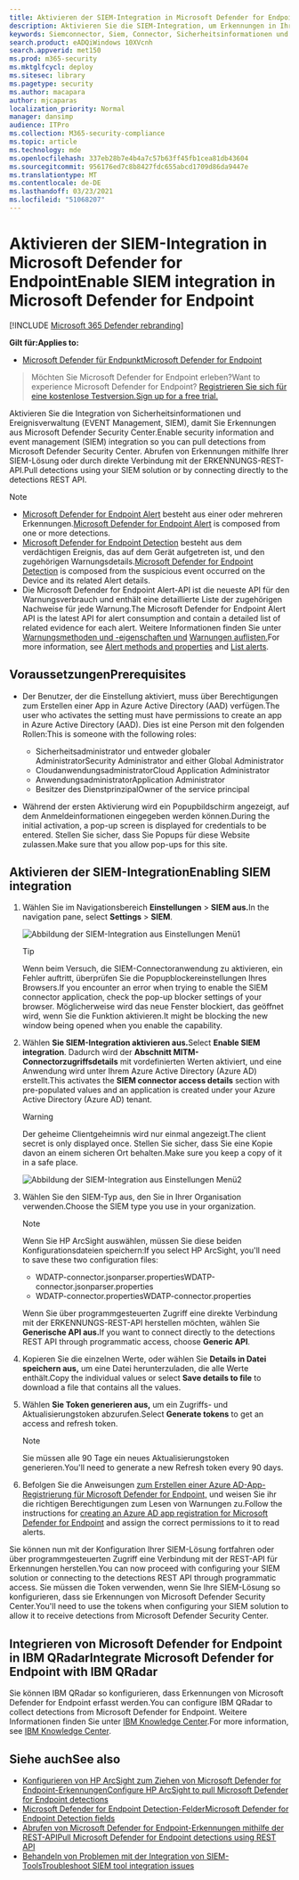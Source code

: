 ```yaml
---
title: Aktivieren der SIEM-Integration in Microsoft Defender for Endpoint
description: Aktivieren Sie die SIEM-Integration, um Erkennungen in Ihrer Sicherheitsinformations- und Ereignisverwaltungslösung (SIEM) zu empfangen.
keywords: Siemconnector, Siem, Connector, Sicherheitsinformationen und Ereignisse aktivieren
search.product: eADQiWindows 10XVcnh
search.appverid: met150
ms.prod: m365-security
ms.mktglfcycl: deploy
ms.sitesec: library
ms.pagetype: security
ms.author: macapara
author: mjcaparas
localization_priority: Normal
manager: dansimp
audience: ITPro
ms.collection: M365-security-compliance
ms.topic: article
ms.technology: mde
ms.openlocfilehash: 337eb28b7e4b4a7c57b63ff45fb1cea81db43604
ms.sourcegitcommit: 956176ed7c8b8427fdc655abcd1709d86da9447e
ms.translationtype: MT
ms.contentlocale: de-DE
ms.lasthandoff: 03/23/2021
ms.locfileid: "51068207"
---
```

# <a name="enable-siem-integration-in-microsoft-defender-for-endpoint"></a><span data-ttu-id="8de7c-104">Aktivieren der SIEM-Integration in Microsoft Defender for Endpoint</span><span class="sxs-lookup"><span data-stu-id="8de7c-104">Enable SIEM integration in Microsoft Defender for Endpoint</span></span>

[!INCLUDE [Microsoft 365 Defender rebranding](../../includes/microsoft-defender.md)]

<span data-ttu-id="8de7c-105">**Gilt für:**</span><span class="sxs-lookup"><span data-stu-id="8de7c-105">**Applies to:**</span></span>
- [<span data-ttu-id="8de7c-106">Microsoft Defender für Endpunkt</span><span class="sxs-lookup"><span data-stu-id="8de7c-106">Microsoft Defender for Endpoint</span></span>](https://go.microsoft.com/fwlink/?linkid=2154037)


><span data-ttu-id="8de7c-107">Möchten Sie Microsoft Defender for Endpoint erleben?</span><span class="sxs-lookup"><span data-stu-id="8de7c-107">Want to experience Microsoft Defender for Endpoint?</span></span> [<span data-ttu-id="8de7c-108">Registrieren Sie sich für eine kostenlose Testversion.</span><span class="sxs-lookup"><span data-stu-id="8de7c-108">Sign up for a free trial.</span></span>](https://www.microsoft.com/microsoft-365/windows/microsoft-defender-atp?ocid=docs-wdatp-enablesiem-abovefoldlink) 

<span data-ttu-id="8de7c-109">Aktivieren Sie die Integration von Sicherheitsinformationen und Ereignisverwaltung (EVENT Management, SIEM), damit Sie Erkennungen aus Microsoft Defender Security Center.</span><span class="sxs-lookup"><span data-stu-id="8de7c-109">Enable security information and event management (SIEM) integration so you can pull detections from Microsoft Defender Security Center.</span></span> <span data-ttu-id="8de7c-110">Abrufen von Erkennungen mithilfe Ihrer SIEM-Lösung oder durch direkte Verbindung mit der ERKENNUNGS-REST-API.</span><span class="sxs-lookup"><span data-stu-id="8de7c-110">Pull detections using your SIEM solution or by connecting directly to the detections REST API.</span></span>

>[!NOTE]
>- <span data-ttu-id="8de7c-111">[Microsoft Defender for Endpoint Alert](alerts.md) besteht aus einer oder mehreren Erkennungen.</span><span class="sxs-lookup"><span data-stu-id="8de7c-111">[Microsoft Defender for Endpoint Alert](alerts.md) is composed from one or more detections.</span></span>
>- <span data-ttu-id="8de7c-112">[Microsoft Defender for Endpoint Detection](api-portal-mapping.md) besteht aus dem verdächtigen Ereignis, das auf dem Gerät aufgetreten ist, und den zugehörigen Warnungsdetails.</span><span class="sxs-lookup"><span data-stu-id="8de7c-112">[Microsoft Defender for Endpoint Detection](api-portal-mapping.md) is composed from the suspicious event occurred on the Device and its related Alert details.</span></span>
>- <span data-ttu-id="8de7c-113">Die Microsoft Defender for Endpoint Alert-API ist die neueste API für den Warnungsverbrauch und enthält eine detaillierte Liste der zugehörigen Nachweise für jede Warnung.</span><span class="sxs-lookup"><span data-stu-id="8de7c-113">The Microsoft Defender for Endpoint Alert API is the latest API for alert consumption and contain a detailed list of related evidence for each alert.</span></span> <span data-ttu-id="8de7c-114">Weitere Informationen finden Sie unter [Warnungsmethoden und -eigenschaften und](alerts.md) [Warnungen auflisten.](get-alerts.md)</span><span class="sxs-lookup"><span data-stu-id="8de7c-114">For more information, see [Alert methods and properties](alerts.md) and [List alerts](get-alerts.md).</span></span>

## <a name="prerequisites"></a><span data-ttu-id="8de7c-115">Voraussetzungen</span><span class="sxs-lookup"><span data-stu-id="8de7c-115">Prerequisites</span></span>

- <span data-ttu-id="8de7c-116">Der Benutzer, der die Einstellung aktiviert, muss über Berechtigungen zum Erstellen einer App in Azure Active Directory (AAD) verfügen.</span><span class="sxs-lookup"><span data-stu-id="8de7c-116">The user who activates the setting must have permissions to create an app in Azure Active Directory (AAD).</span></span> <span data-ttu-id="8de7c-117">Dies ist eine Person mit den folgenden Rollen:</span><span class="sxs-lookup"><span data-stu-id="8de7c-117">This is someone with the following roles:</span></span> 

  - <span data-ttu-id="8de7c-118">Sicherheitsadministrator und entweder globaler Administrator</span><span class="sxs-lookup"><span data-stu-id="8de7c-118">Security Administrator and either Global Administrator</span></span>
  - <span data-ttu-id="8de7c-119">Cloudanwendungsadministrator</span><span class="sxs-lookup"><span data-stu-id="8de7c-119">Cloud Application Administrator</span></span>
  - <span data-ttu-id="8de7c-120">Anwendungsadministrator</span><span class="sxs-lookup"><span data-stu-id="8de7c-120">Application Administrator</span></span>
  - <span data-ttu-id="8de7c-121">Besitzer des Dienstprinzipal</span><span class="sxs-lookup"><span data-stu-id="8de7c-121">Owner of the service principal</span></span>

- <span data-ttu-id="8de7c-122">Während der ersten Aktivierung wird ein Popupbildschirm angezeigt, auf dem Anmeldeinformationen eingegeben werden können.</span><span class="sxs-lookup"><span data-stu-id="8de7c-122">During the initial activation, a pop-up screen is displayed for credentials to be entered.</span></span> <span data-ttu-id="8de7c-123">Stellen Sie sicher, dass Sie Popups für diese Website zulassen.</span><span class="sxs-lookup"><span data-stu-id="8de7c-123">Make sure that you allow pop-ups for this site.</span></span>

## <a name="enabling-siem-integration"></a><span data-ttu-id="8de7c-124">Aktivieren der SIEM-Integration</span><span class="sxs-lookup"><span data-stu-id="8de7c-124">Enabling SIEM integration</span></span> 
1. <span data-ttu-id="8de7c-125">Wählen Sie im Navigationsbereich **Einstellungen**  >  **SIEM aus.**</span><span class="sxs-lookup"><span data-stu-id="8de7c-125">In the navigation pane, select **Settings** > **SIEM**.</span></span>

    ![Abbildung der SIEM-Integration aus Einstellungen Menü1](images/enable_siem.png)

    >[!TIP]
    ><span data-ttu-id="8de7c-127">Wenn beim Versuch, die SIEM-Connectoranwendung zu aktivieren, ein Fehler auftritt, überprüfen Sie die Popupblockereinstellungen Ihres Browsers.</span><span class="sxs-lookup"><span data-stu-id="8de7c-127">If you encounter an error when trying to enable the SIEM connector application, check the pop-up blocker settings of your browser.</span></span> <span data-ttu-id="8de7c-128">Möglicherweise wird das neue Fenster blockiert, das geöffnet wird, wenn Sie die Funktion aktivieren.</span><span class="sxs-lookup"><span data-stu-id="8de7c-128">It might be blocking the new window being opened when you enable the capability.</span></span> 

2. <span data-ttu-id="8de7c-129">Wählen **Sie SIEM-Integration aktivieren aus.**</span><span class="sxs-lookup"><span data-stu-id="8de7c-129">Select **Enable SIEM integration**.</span></span> <span data-ttu-id="8de7c-130">Dadurch wird der **Abschnitt MITM-Connectorzugriffsdetails** mit vordefinierten Werten aktiviert, und eine Anwendung wird unter Ihrem Azure Active Directory (Azure AD) erstellt.</span><span class="sxs-lookup"><span data-stu-id="8de7c-130">This activates the **SIEM connector access details** section with pre-populated values and an application is created under your Azure Active Directory (Azure AD) tenant.</span></span>

    > [!WARNING]
    ><span data-ttu-id="8de7c-131">Der geheime Clientgeheimnis wird nur einmal angezeigt.</span><span class="sxs-lookup"><span data-stu-id="8de7c-131">The client secret is only displayed once.</span></span> <span data-ttu-id="8de7c-132">Stellen Sie sicher, dass Sie eine Kopie davon an einem sicheren Ort behalten.</span><span class="sxs-lookup"><span data-stu-id="8de7c-132">Make sure you keep a copy of it in a safe place.</span></span><br>
     

    ![Abbildung der SIEM-Integration aus Einstellungen Menü2](images/siem_details.png)

3. <span data-ttu-id="8de7c-134">Wählen Sie den SIEM-Typ aus, den Sie in Ihrer Organisation verwenden.</span><span class="sxs-lookup"><span data-stu-id="8de7c-134">Choose the SIEM type you use in your organization.</span></span>

   > [!NOTE]
   > <span data-ttu-id="8de7c-135">Wenn Sie HP ArcSight auswählen, müssen Sie diese beiden Konfigurationsdateien speichern:</span><span class="sxs-lookup"><span data-stu-id="8de7c-135">If you select HP ArcSight, you'll need to save these two configuration files:</span></span><br>
   > - <span data-ttu-id="8de7c-136">WDATP-connector.jsonparser.properties</span><span class="sxs-lookup"><span data-stu-id="8de7c-136">WDATP-connector.jsonparser.properties</span></span>
   > - <span data-ttu-id="8de7c-137">WDATP-connector.properties</span><span class="sxs-lookup"><span data-stu-id="8de7c-137">WDATP-connector.properties</span></span> <br>

   <span data-ttu-id="8de7c-138">Wenn Sie über programmgesteuerten Zugriff eine direkte Verbindung mit der ERKENNUNGS-REST-API herstellen möchten, wählen Sie **Generische API aus.**</span><span class="sxs-lookup"><span data-stu-id="8de7c-138">If you want to connect directly to the detections REST API through programmatic access, choose **Generic API**.</span></span>

4. <span data-ttu-id="8de7c-139">Kopieren Sie die einzelnen Werte, oder wählen Sie **Details in Datei speichern aus,** um eine Datei herunterzuladen, die alle Werte enthält.</span><span class="sxs-lookup"><span data-stu-id="8de7c-139">Copy the individual values or select **Save details to file** to download a file that contains all the values.</span></span>

5. <span data-ttu-id="8de7c-140">Wählen **Sie Token generieren aus,** um ein Zugriffs- und Aktualisierungstoken abzurufen.</span><span class="sxs-lookup"><span data-stu-id="8de7c-140">Select **Generate tokens** to get an access and refresh token.</span></span>
  
   > [!NOTE]
   > <span data-ttu-id="8de7c-141">Sie müssen alle 90 Tage ein neues Aktualisierungstoken generieren.</span><span class="sxs-lookup"><span data-stu-id="8de7c-141">You'll need to generate a new Refresh token every 90 days.</span></span> 

6. <span data-ttu-id="8de7c-142">Befolgen Sie die Anweisungen [zum Erstellen einer Azure AD-App-Registrierung für Microsoft Defender for Endpoint,](https://docs.microsoft.com/microsoft-365/security/defender-endpoint/exposed-apis-create-app-webapp) und weisen Sie ihr die richtigen Berechtigungen zum Lesen von Warnungen zu.</span><span class="sxs-lookup"><span data-stu-id="8de7c-142">Follow the instructions for [creating an Azure AD app registration for Microsoft Defender for Endpoint](https://docs.microsoft.com/microsoft-365/security/defender-endpoint/exposed-apis-create-app-webapp) and assign the correct permissions to it to read alerts.</span></span>

<span data-ttu-id="8de7c-143">Sie können nun mit der Konfiguration Ihrer SIEM-Lösung fortfahren oder über programmgesteuerten Zugriff eine Verbindung mit der REST-API für Erkennungen herstellen.</span><span class="sxs-lookup"><span data-stu-id="8de7c-143">You can now proceed with configuring your SIEM solution or connecting to the detections REST API through programmatic access.</span></span> <span data-ttu-id="8de7c-144">Sie müssen die Token verwenden, wenn Sie Ihre SIEM-Lösung so konfigurieren, dass sie Erkennungen von Microsoft Defender Security Center.</span><span class="sxs-lookup"><span data-stu-id="8de7c-144">You'll need to use the tokens when configuring your SIEM solution to allow it to receive detections from Microsoft Defender Security Center.</span></span>

## <a name="integrate-microsoft-defender-for-endpoint-with-ibm-qradar"></a><span data-ttu-id="8de7c-145">Integrieren von Microsoft Defender for Endpoint in IBM QRadar</span><span class="sxs-lookup"><span data-stu-id="8de7c-145">Integrate Microsoft Defender for Endpoint with IBM QRadar</span></span> 
<span data-ttu-id="8de7c-146">Sie können IBM QRadar so konfigurieren, dass Erkennungen von Microsoft Defender for Endpoint erfasst werden.</span><span class="sxs-lookup"><span data-stu-id="8de7c-146">You can configure IBM QRadar to collect detections from Microsoft Defender for Endpoint.</span></span> <span data-ttu-id="8de7c-147">Weitere Informationen finden Sie unter [IBM Knowledge Center](https://www.ibm.com/support/knowledgecenter/SS42VS_DSM/c_dsm_guide_MS_Win_Defender_ATP_overview.html?cp=SS42VS_7.3.1).</span><span class="sxs-lookup"><span data-stu-id="8de7c-147">For more information, see [IBM Knowledge Center](https://www.ibm.com/support/knowledgecenter/SS42VS_DSM/c_dsm_guide_MS_Win_Defender_ATP_overview.html?cp=SS42VS_7.3.1).</span></span>

## <a name="see-also"></a><span data-ttu-id="8de7c-148">Siehe auch</span><span class="sxs-lookup"><span data-stu-id="8de7c-148">See also</span></span>
- [<span data-ttu-id="8de7c-149">Konfigurieren von HP ArcSight zum Ziehen von Microsoft Defender for Endpoint-Erkennungen</span><span class="sxs-lookup"><span data-stu-id="8de7c-149">Configure HP ArcSight to pull Microsoft Defender for Endpoint detections</span></span>](configure-arcsight.md)
- [<span data-ttu-id="8de7c-150">Microsoft Defender for Endpoint Detection-Felder</span><span class="sxs-lookup"><span data-stu-id="8de7c-150">Microsoft Defender for Endpoint Detection fields</span></span>](api-portal-mapping.md)
- [<span data-ttu-id="8de7c-151">Abrufen von Microsoft Defender for Endpoint-Erkennungen mithilfe der REST-API</span><span class="sxs-lookup"><span data-stu-id="8de7c-151">Pull Microsoft Defender for Endpoint detections using REST API</span></span>](pull-alerts-using-rest-api.md)
- [<span data-ttu-id="8de7c-152">Behandeln von Problemen mit der Integration von SIEM-Tools</span><span class="sxs-lookup"><span data-stu-id="8de7c-152">Troubleshoot SIEM tool integration issues</span></span>](troubleshoot-siem.md)
